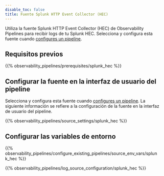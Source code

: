 ```yaml
---
disable_toc: false
title: Fuente Splunk HTTP Event Collector (HEC)
---
```


Utiliza la fuente Splunk HTTP Event Collector (HEC) de Observability Pipelines para recibir logs de tu Splunk HEC. Selecciona y configura esta fuente cuando [configures un pipeline][1].

## Requisitos previos

{{% observability_pipelines/prerequisites/splunk_hec %}}

## Configurar la fuente en la interfaz de usuario del pipeline

Selecciona y configura esta fuente cuando [configures un pipeline][1]. La siguiente información se refiere a la configuración de la fuente en la interfaz de usuario del pipeline.

{{% observability_pipelines/source_settings/splunk_hec %}}

## Configurar las variables de entorno

{{% observability_pipelines/configure_existing_pipelines/source_env_vars/splunk_hec %}}

{{% observability_pipelines/log_source_configuration/splunk_hec %}}

[1]: /es/observability_pipelines/configuration/set_up_pipelines/